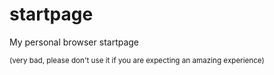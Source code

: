# startpage
My personal browser startpage

<sup>(very bad, please don't use it if you are expecting an amazing experience)</sup>
